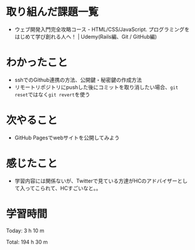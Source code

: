 # 取り組んだ課題一覧
- ウェブ開発入門完全攻略コース - HTML/CSS/JavaScript. プログラミングをはじめて学び創れる人へ！ | Udemy(Rails編、Git / GitHub編)

# わかったこと
- sshでのGithub連携の方法、公開鍵・秘密鍵の作成方法
- リモートリポジトリにpushした後にコミットを取り消したい場合、`git reset`ではなく`git revert`を使う

# 次やること
- GitHub Pagesでwebサイトを公開してみよう

# 感じたこと
- 学習内容には関係ないが、Twitterで見ている方達がHCのアドバイザーとして入ってこられて、HCすごいなと。。

# 学習時間
Today: 3 h 10 m

Total: 194 h 30 m

